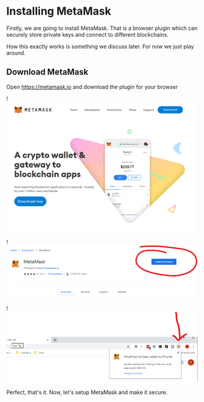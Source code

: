 # Installing MetaMask

Firstly, we are going to install MetaMask. That is a browser plugin which can securely store private keys and connect to different blockchains.

How this exactly works is something we discuss later. For now we just play around.

## Download MetaMask

Open <https://metamask.io> and download the plugin for your browser

!![](images/2021-01-18-21-55-23.png)

!![](images/media/image2.png)

!![](images/media/image3.png)

Perfect, that's it. Now, let's setup MetaMask and make it secure.